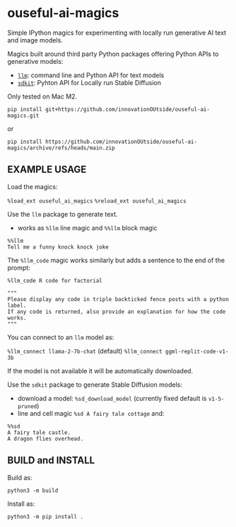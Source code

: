 # ouseful-ai-magics

Simple IPython magics for experimenting with locally run generative AI text and image models.

Magics built around third party Python packages offering Python APIs to generative models:

- [`llm`](https://github.com/simonw/llm): command line and Python API for text models
- [`sdkit`](https://github.com/easydiffusion/sdkit): Pyhton API for Locally run Stable Diffusion

Only tested on Mac M2.

`pip install git+https://github.com/innovationOUtside/ouseful-ai-magics.git`

or

`pip install https://github.com/innovationOUtside/ouseful-ai-magics/archive/refs/heads/main.zip`

## EXAMPLE USAGE

Load the magics:

`%load_ext ouseful_ai_magics`
`%reload_ext ouseful_ai_magics`

Use the `llm` package to generate text.

- works as `%llm` line magic and `%%llm` block magic

```text
%%llm
Tell me a funny knock knock joke
```

The `%llm_code` magic works similarly but adds a sentence to the end of the prompt:

`%llm_code R code for factorial`

```text
"""
Please display any code in triple backticked fence posts with a python label.
If any code is returned, also provide an explanation for how the code works.
"""
```

You can connect to an `llm` model as:

`%llm_connect llama-2-7b-chat` (default)
`%llm_connect ggml-replit-code-v1-3b`

If the model is not available it will be automatically downloaded.

Use the `sdkit` package to generate Stable Diffusion models:

- download a model: `%sd_download_model` (currently fixed default is `v1-5-pruned`)
- line and cell magic `%sd A fairy tale cottage` and:

```text
%%sd
A fairy tale castle.
A dragon flies overhead.
```

## BUILD and INSTALL

Build as:

`python3 -m build`

Install as:

`python3 -m pip install .`

